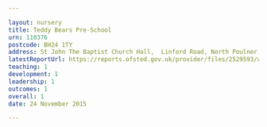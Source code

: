 ```yaml
---

layout: nursery
title: Teddy Bears Pre-School
urn: 110376
postcode: BH24 1TY
address: St John The Baptist Church Hall,  Linford Road, North Poulner, RINGWOOD, Hampshire, BH24 1TY
latestReportUrl: https://reports.ofsted.gov.uk/provider/files/2529593/urn/110376.pdf
teaching: 1
development: 1
leadership: 1
outcomes: 1
overall: 1
date: 24 November 2015

---
```

